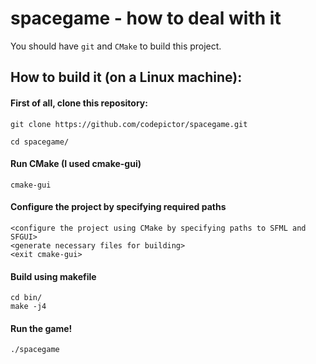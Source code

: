 # spacegame - how to deal with it
You should have ```git``` and ```CMake``` to build this project.

## How to build it (on a Linux machine):

#### First of all, clone this repository:
```
git clone https://github.com/codepictor/spacegame.git
```

```
cd spacegame/
```

#### Run CMake (I used cmake-gui)
```
cmake-gui
```

#### Configure the project by specifying required paths
```
<configure the project using CMake by specifying paths to SFML and SFGUI>
<generate necessary files for building>
<exit cmake-gui>
```

#### Build using makefile
```
cd bin/
make -j4
```

#### Run the game!
```
./spacegame
```
